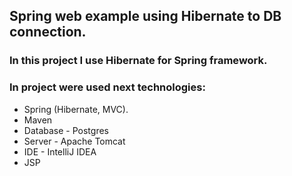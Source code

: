 ## Spring web example using Hibernate to DB connection.

### In this project I use Hibernate for Spring framework.

### In project were used next technologies:
* Spring (Hibernate, MVC).
* Maven
* Database - Postgres
* Server - Apache Tomcat
* IDE - IntelliJ IDEA
* JSP
    